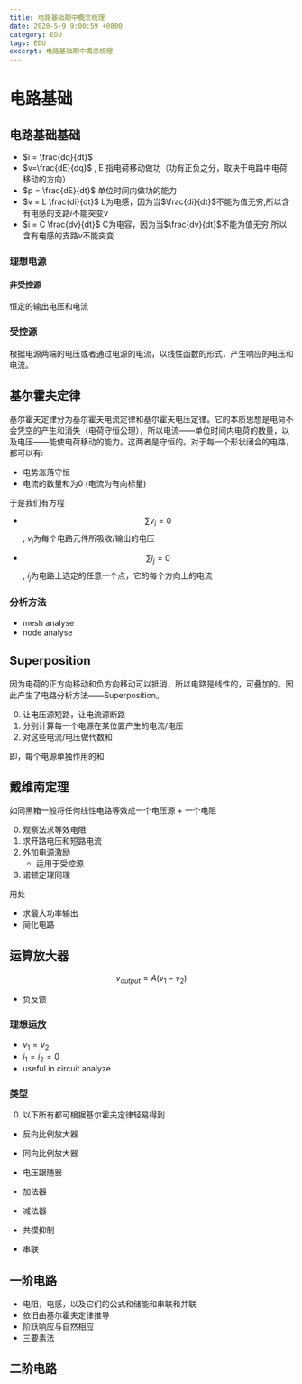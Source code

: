 ```yaml
---
title: 电路基础期中概念梳理
date: 2020-5-9 9:00:59 +0800
category: EDU
tags: EDU
excerpt: 电路基础期中概念梳理
---
```


<script src="https://cdn.mathjax.org/mathjax/latest/MathJax.js?config=TeX-AMS-MML_HTMLorMML" type="text/javascript"></script> <script type="text/x-mathjax-config"> MathJax.Hub.Config({ tex2jax: { skipTags: ['script', 'noscript', 'style', 'textarea', 'pre'], inlineMath: [['$','$']] } }); </script>



# 电路基础

## 电路基础基础

- $i = \frac{dq}{dt}$
- $v=\frac{dE}{dq}$  , E 指电荷移动做功（功有正负之分，取决于电路中电荷移动的方向）
- $p = \frac{dE}{dt}$   单位时间内做功的能力
- $v = L \frac{di}{dt}$  L为电感，因为当$\frac{di}{dt}$不能为值无穷,所以含有电感的支路$i$不能突变v
- $i = C \frac{dv}{dt}$  C为电容，因为当$\frac{dv}{dt}$不能为值无穷,所以含有电感的支路$v$不能突变

### 理想电源

#### 非受控源

恒定的输出电压和电流

### 受控源

根据电源两端的电压或者通过电源的电流，以线性函数的形式，产生响应的电压和电流。

## 基尔霍夫定律

基尔霍夫定律分为基尔霍夫电流定律和基尔霍夫电压定律。它的本质思想是电荷不会凭空的产生和消失（电荷守恒公理），所以电流——单位时间内电荷的数量，以及电压——能使电荷移动的能力。这两者是守恒的。对于每一个形状闭合的电路，都可以有:

- 电势涨落守恒
- 电流的数量和为0 (电流为有向标量)

于是我们有方程

- $$\sum{v_i} = 0$$, $v_i$为每个电路元件所吸收/输出的电压

- $$\sum{i_j} = 0$$, $i_j$为电路上选定的任意一个点，它的每个方向上的电流

### 分析方法

- mesh analyse
- node analyse

## Superposition

因为电荷的正方向移动和负方向移动可以抵消，所以电路是线性的，可叠加的。因此产生了电路分析方法——Superposition。

0. 让电压源短路，让电流源断路
1. 分别计算每一个电源在某位置产生的电流/电压
2. 对这些电流/电压做代数和

即，每个电源单独作用的和

## 戴维南定理

如同黑箱一般将任何线性电路等效成一个电压源 + 一个电阻

0. 观察法求等效电阻
1. 求开路电压和短路电流
2. 外加电源激励
   - 适用于受控源
3. 诺顿定理同理

用处

- 求最大功率输出
- 简化电路

## 运算放大器

$$ v_{output} = A(v_1-v_2)$$

- 负反馈

### 理想运放

- $v_1=v_2$
- $i_1 = i_2 = 0$
- useful in circuit analyze

### 类型

0. 以下所有都可根据基尔霍夫定律轻易得到

- 反向比例放大器

- 同向比例放大器

- 电压跟随器

- 加法器

- 减法器

- 共模抑制

- 串联

## 一阶电路

- 电阻，电感，以及它们的公式和储能和串联和并联
- 依旧由基尔霍夫定律推导
- 阶跃响应与自然相应
- 三要素法

## 二阶电路



  




